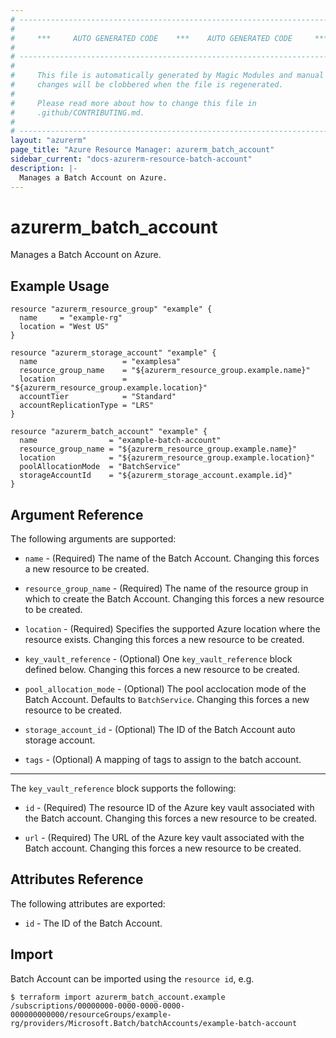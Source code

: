 ```yaml
---
# ----------------------------------------------------------------------------
#
#     ***     AUTO GENERATED CODE    ***    AUTO GENERATED CODE     ***
#
# ----------------------------------------------------------------------------
#
#     This file is automatically generated by Magic Modules and manual
#     changes will be clobbered when the file is regenerated.
#
#     Please read more about how to change this file in
#     .github/CONTRIBUTING.md.
#
# ----------------------------------------------------------------------------
layout: "azurerm"
page_title: "Azure Resource Manager: azurerm_batch_account"
sidebar_current: "docs-azurerm-resource-batch-account"
description: |-
  Manages a Batch Account on Azure.
---
```


# azurerm_batch_account

Manages a Batch Account on Azure.


## Example Usage

```hcl
resource "azurerm_resource_group" "example" {
  name     = "example-rg"
  location = "West US"
}

resource "azurerm_storage_account" "example" {
  name                   = "examplesa"
  resource_group_name    = "${azurerm_resource_group.example.name}"
  location               = "${azurerm_resource_group.example.location}"
  accountTier            = "Standard"
  accountReplicationType = "LRS"
}

resource "azurerm_batch_account" "example" {
  name                = "example-batch-account"
  resource_group_name = "${azurerm_resource_group.example.name}"
  location            = "${azurerm_resource_group.example.location}"
  poolAllocationMode  = "BatchService"
  storageAccountId    = "${azurerm_storage_account.example.id}"
}
```

## Argument Reference

The following arguments are supported:

* `name` - (Required) The name of the Batch Account. Changing this forces a new resource to be created.

* `resource_group_name` - (Required) The name of the resource group in which to create the Batch Account. Changing this forces a new resource to be created.

* `location` - (Required) Specifies the supported Azure location where the resource exists. Changing this forces a new resource to be created.

* `key_vault_reference` - (Optional) One `key_vault_reference` block defined below. Changing this forces a new resource to be created.

* `pool_allocation_mode` - (Optional) The pool acclocation mode of the Batch Account. Defaults to `BatchService`. Changing this forces a new resource to be created.

* `storage_account_id` - (Optional) The ID of the Batch Account auto storage account.

* `tags` - (Optional) A mapping of tags to assign to the batch account.

---

The `key_vault_reference` block supports the following:

* `id` - (Required) The resource ID of the Azure key vault associated with the Batch account. Changing this forces a new resource to be created.

* `url` - (Required) The URL of the Azure key vault associated with the Batch account. Changing this forces a new resource to be created.

## Attributes Reference

The following attributes are exported:

* `id` - The ID of the Batch Account.


## Import

Batch Account can be imported using the `resource id`, e.g.

```shell
$ terraform import azurerm_batch_account.example /subscriptions/00000000-0000-0000-0000-000000000000/resourceGroups/example-rg/providers/Microsoft.Batch/batchAccounts/example-batch-account
```
